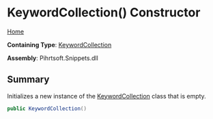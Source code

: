 # KeywordCollection\(\) Constructor

[Home](../../../../README.md)

**Containing Type**: [KeywordCollection](../README.md)

**Assembly**: Pihrtsoft\.Snippets\.dll

## Summary

Initializes a new instance of the [KeywordCollection](../README.md) class that is empty\.

```csharp
public KeywordCollection()
```

